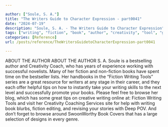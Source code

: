 ```yaml
---

author: ["Soule, S. A."]
title: "The Writers Guide to Character Expression - part0041"
date: "2024-07-19"
description: "Soule, S. A. - The Writers Guide to Character Expression"
tags: ["writing", "fiction", "book", "author", "creativity", "tool", "great", "tip", "browse", "soule", "bestselling", "coach", "year", "experience", "working", "successful", "novelist", "many", "spent", "time", "bestseller", "list", "handbook", "series", "resource"]
categories: [Reference]
url: /posts/reference/TheWritersGuidetoCharacterExpression-part0041

---
```



ABOUT THE AUTHOR
ABOUT THE AUTHOR
S. A. Soule is a bestselling author and Creativity Coach, who has years of experience working with successful novelists. Many of her fiction and non-fiction books have spent time on the bestseller lists.
Her handbooks in the “Fiction Writing Tools” series are a great resource for writers at any stage in their career, and they each offer helpful tips on how to instantly take your writing skills to the next level and successfully promote your books.
Please feel free to browse her blog, which has some great tips on creative writing online at: Fiction Writing Tools  and visit her Creativity Coaching Services site for help with writing book blurbs, fiction editing, and revising your stories with Deep POV. And don’t forget to browse around SwoonWorthy Book Covers that has a large selection of designs in every genre.
